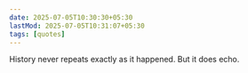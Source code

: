 ```yaml
---
date: 2025-07-05T10:30:30+05:30
lastMod: 2025-07-05T10:31:07+05:30
tags: [quotes]
---
```


History never repeats exactly as it
happened. But it does echo.
